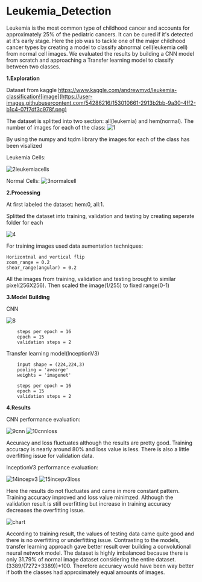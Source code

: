 # Leukemia_Detection
Leukemia is the most common type of childhood cancer and accounts for approximately 25% of the pediatric cancers. It can be cured if it's detected at it's early stage. Here the job was to tackle one of the major childhood cancer types by creating a model to classify abnormal cell(leukemia cell) from normal cell images. We evaluated the results by building a CNN model from scratch and approaching a Transfer learning model to classify between two classes.

**1.Exploration**

Dataset from kaggle https://www.kaggle.com/andrewmvd/leukemia-classification![image](https://user-images.githubusercontent.com/54286216/153010661-2913b2bb-9a30-4ff2-b1c4-07f7df3c978f.png)

The dataset is splitted into two section: all(leukemia) and hem(normal). The number of images for each of the class:
![1](https://user-images.githubusercontent.com/54286216/153012046-8bf77022-2d20-42c6-a648-a49856f867c8.JPG)

By using the numpy and tqdm library the images for each of the class has been visalized

Leukemia Cells:

![2leukemiacells](https://user-images.githubusercontent.com/54286216/153012664-c6931add-0ba5-44f0-8e0a-2aa972981ef0.JPG)


Normal Cells:
![3normalcell](https://user-images.githubusercontent.com/54286216/153012727-f67fbbe5-7791-4916-aba3-21c84129a5aa.JPG)


**2.Processing**

At first labeled the dataset: hem:0, all:1.

Splitted the dataset into training, validation and testing by creating seperate folder for each

![4](https://user-images.githubusercontent.com/54286216/153013313-39d43086-8bc6-4ef3-a476-c2da821d0140.JPG)

For training images used data aumentation techniques:
    
    Horizontnal and vertical flip
    zoom_range = 0.2
    shear_range(angular) = 0.2

All the images from training, validation and testing brought to similar pixel(256X256). Then scaled the image(1/255) to fixed range(0-1)


**3.Model Building**

CNN

![8](https://user-images.githubusercontent.com/54286216/153032622-45b0fbd4-87b2-4ace-b7b1-c3bf050caf8c.JPG)

        steps per epoch = 16
        epoch = 15
        validation steps = 2

Transfer learning model(InceptionV3)
        
        input shape = (224,224,3)
        pooling = 'avearge'
        weights = 'imagenet'
        
        steps per epoch = 16
        epoch = 15
        validation steps = 2


**4.Results**

CNN performance evaluation:

![9cnn](https://user-images.githubusercontent.com/54286216/153034361-31fe2b4a-92a0-4cd1-b960-d525668c1724.JPG)
![10cnnloss](https://user-images.githubusercontent.com/54286216/153034479-20bf4b9b-7aea-47cf-b8a6-f1dabb00c342.JPG)

Accuracy and loss fluctuates although the results are pretty good. Training accuracy is nearly around 80% and loss value is less. There is also a little overfitting issue for validation data.

InceptionV3 performance evaluation:

![14incepv3](https://user-images.githubusercontent.com/54286216/153035180-318f058a-aac3-48b4-8e74-c62cc92fd802.JPG)
![15incepv3loss](https://user-images.githubusercontent.com/54286216/153035202-1480545e-244a-40cf-8e0b-ae25ca9fb35f.JPG)


Here the results do not fluctuates and came in more constant pattern. Training accuracy improved and loss value minimzed. Although the validation result is still overfitting but increase in training accuracy decreases the overfitting issue.

![chart](https://user-images.githubusercontent.com/54286216/153037155-0f5d47a5-9245-40f8-a47d-bc4c76ccad20.jpg)

According to training result, the values of testing data came quite good and there is no overfitting or underfitting issue. Contrasting to the models, transfer learning approach gave better result over building a convolutional neural network model. The dataset is highly imbalanced because there is only 31.79% of normal image dataset considering the entire dataset. (3389/(7272+3389))*100. Therefore accuracy would have been way better if both the classes had approximately equal amounts of images.
